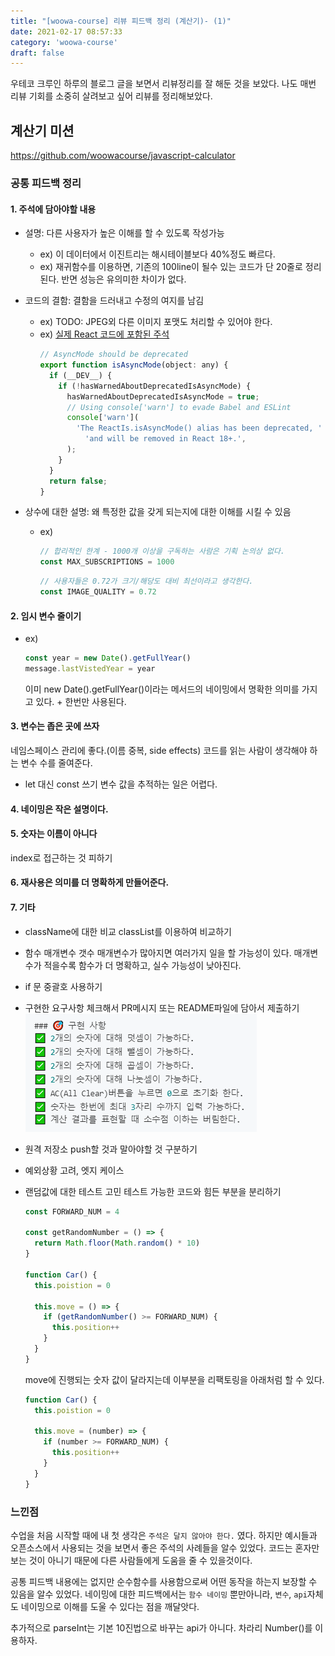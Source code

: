 ```yaml
---
title: "[woowa-course] 리뷰 피드백 정리 (계산기)- (1)"
date: 2021-02-17 08:57:33
category: 'woowa-course'
draft: false
---
```


우테코 크루인 하루의 블로그 글을 보면서 리뷰정리를 잘 해둔 것을 보았다.
나도 매번 리뷰 기회를 소중히 살려보고 싶어 리뷰를 정리해보았다.

## 계산기 미션 
https://github.com/woowacourse/javascript-calculator

### 공통 피드백 정리

#### 1. 주석에 담아야할 내용
  - 설명: 다른 사용자가 높은 이해를 할 수 있도록 작성가능
    - ex) 이 데이터에서 이진트리는 해시테이블보다 40%정도 빠르다.
    - ex) 재귀함수를 이용하면, 기존의 100line이 될수 있는 코드가 단 20줄로 정리된다. 반면 성능은 유의미한 차이가 없다.

  - 코드의 결함: 결함을 드러내고 수정의 여지를 남김
    - ex) TODO: JPEG외 다른 이미지 포맷도 처리할 수 있어야 한다.
    - ex) [실제 React 코드에 포함된 주석](https://github.com/facebook/react/blob/master/packages/react-is/src/ReactIs.js)
        ```js
        // AsyncMode should be deprecated
        export function isAsyncMode(object: any) {
          if (__DEV__) {
            if (!hasWarnedAboutDeprecatedIsAsyncMode) {
              hasWarnedAboutDeprecatedIsAsyncMode = true;
              // Using console['warn'] to evade Babel and ESLint
              console['warn'](
                'The ReactIs.isAsyncMode() alias has been deprecated, ' +
                  'and will be removed in React 18+.',
              );
            }
          }
          return false;
        }
        ```

  - 상수에 대한 설명: 왜 특정한 값을 갖게 되는지에 대한 이해를 시킬 수 있음
    - ex) 
      ```js
      // 합리적인 한계 - 1000개 이상을 구독하는 사람은 기획 논의상 없다.
      const MAX_SUBSCRIPTIONS = 1000
      ```
      ```js
      // 사용자들은 0.72가 크기/해당도 대비 최선이라고 생각한다.
      const IMAGE_QUALITY = 0.72
      ```

#### 2. 임시 변수 줄이기

- ex)
  ```js
  const year = new Date().getFullYear()
  message.lastVistedYear = year
  ```
  이미 new Date().getFullYear()이라는 메서드의 네이밍에서 명확한 의미를 가지고 있다. + 한번만 사용된다.

#### 3. 변수는 좁은 곳에 쓰자
  네임스페이스 관리에 좋다.(이름 중복, side effects)
  코드를 읽는 사람이 생각해야 하는 변수 수를 줄여준다.

- let 대신 const 쓰기
  변수 값을 추적하는 일은 어렵다.

#### 4. 네이밍은 작은 설명이다.

#### 5. 숫자는 이름이 아니다
  index로 접근하는 것 피하기

#### 6. 재사용은 의미를 더 명확하게 만들어준다.

#### 7. 기타
  - className에 대한 비교
  classList를 이용하여 비교하기
  - 함수 매개변수 갯수
  매개변수가 많아지면 여러가지 일을 할 가능성이 있다.
  매개변수가 적을수록 함수가 더 명확하고, 실수 가능성이 낮아진다.
  - if 문 중괄호 사용하기
  - 구현한 요구사항 체크해서 PR메시지 또는 README파일에 담아서 제출하기
  ![pr_implementation](./img/pr_implementation.png)
  
  - 원격 저장소 push할 것과 말아야할 것 구분하기
  - 예외상황 고려, 엣지 케이스
  - 랜덤값에 대한 테스트 고민
    테스트 가능한 코드와 힘든 부분을 분리하기
    ```js
    const FORWARD_NUM = 4

    const getRandomNumber = () => {
      return Math.floor(Math.random() * 10)
    }

    function Car() {
      this.poistion = 0

      this.move = () => {
        if (getRandomNumber() >= FORWARD_NUM) {
          this.position++
        }
      }
    }
    ```
    move에 진행되는 숫자 값이 달라지는데 이부분을 리팩토링을 아래처럼 할 수 있다.
    ```js
    function Car() {
      this.poistion = 0

      this.move = (number) => {
        if (number >= FORWARD_NUM) {
          this.position++
        }
      }
    }
    ```


### 느낀점
수업을 처음 시작할 때에 내 첫 생각은 `주석은 달지 않아야 한다.` 였다.
하지만 예시들과 오픈소스에서 사용되는 것을 보면서 좋은 주석의 사례들을 알수 있었다.
코드는 혼자만 보는 것이 아니기 때문에 다른 사람들에게 도움을 줄 수 있을것이다.

공통 피드백 내용에는 없지만 순수함수를 사용함으로써 어떤 동작을 하는지 보장할 수 있음을 알수 있었다.
네이밍에 대한 피드백에서는 `함수 네이밍` 뿐만아니라, `변수`, `api`자체도 네이밍으로 이해를 도울 수 있다는 점을 깨달앗다.

추가적으로 parseInt는 기본 10진법으로 바꾸는 api가 아니다. 차라리 Number()를 이용하자.
